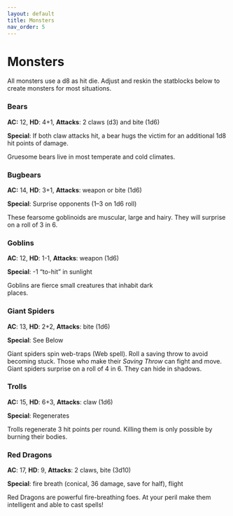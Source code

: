 ```yaml
---
layout: default
title: Monsters
nav_order: 5
---
```

# Monsters
All monsters use a d8 as hit die. Adjust and reskin the statblocks below to create monsters for most situations.

### Bears
**AC:** 12, **HD**: 4+1, **Attacks**: 2 claws (d3) and bite (1d6)

**Special**: If both claw attacks hit, a bear hugs the victim for an additional 1d8 hit points of damage.

Gruesome bears live in most temperate and cold climates.
### Bugbears
**AC:** 14, **HD**: 3+1, **Attacks**: weapon or bite (1d6) 

**Special**: Surprise opponents (1–3 on 1d6 roll)

These fearsome goblinoids are muscular, large and hairy. They will surprise on a roll of 3 in 6.
### Goblins
**AC**: 12, **HD**: 1-1, **Attacks**: weapon (1d6)

**Special**: -1 “to-hit” in sunlight  

Goblins are fierce small creatures that inhabit dark places.                                        
### Giant Spiders
**AC**: 13, **HD**: 2+2, **Attacks**: bite (1d6)

**Special**: See Below     

Giant spiders spin web-traps (Web spell). Roll a saving throw to avoid becoming stuck. Those who make their _Saving Throw_ can fight and move. Giant spiders surprise on a roll of 4 in 6. They can hide in shadows.
### Trolls
**AC:** 15, **HD**: 6+3, **Attacks**: claw (1d6)   

**Special**: Regenerates 

Trolls regenerate 3 hit points per round. Killing them is only possible by burning their bodies.
### Red Dragons
**AC**: 17, **HD**: 9, **Attacks**: 2 claws, bite (3d10)

**Special**: fire breath (conical, 36 damage, save for half), flight 

Red Dragons are powerful fire-breathing foes. At your peril make them intelligent and able to cast spells!

